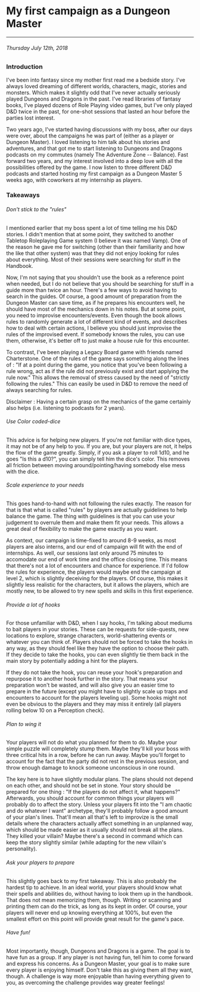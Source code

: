 # My first campaign as a Dungeon Master
------------

###### Thursday July 12th, 2018

### Introduction

I've been into fantasy since my mother first read me a bedside story.
I've always loved dreaming of different worlds, characters, magic, stories and monsters.
Which makes it slightly odd that I've never actually seriously played Dungeons and Dragons in the past.
I've read libraries of fantasy books, I've played dozens of Role Playing video games, but I've only played D&D twice in the past, for one-shot sessions that lasted an hour before the parties lost interest.

Two years ago, I've started having discussions with my boss, after our days were over, about the campaigns he was part of (either as a player or Dungeon Master).
I loved listening to him talk about his stories and adventures, and that got me to start listening to Dungeons and Dragons podcasts on my commutes (namely The Adventure Zone -- Balance).
Fast forward two years, and my interest involved into a deep love with all the possibilities offered by the game.
I now listen to three different D&D podcasts and started hosting my first campaign as a Dungeon Master 5 weeks ago, with coworkers at my internship as players.

### Takeaways

###### Don't stick to the "rules"

I mentioned earlier that my boss spent a lot of time telling me his D&D stories.
I didn't mention that at some point, they switched to another Tabletop Roleplaying Game system (I believe it was named Vamp).
One of the reason he gave me for switching (other than their familiarity and how the like that other system) was that they did not enjoy looking for rules about everything.
Most of their sessions were searching for stuff in the Handbook.

Now, I'm not saying that you shouldn't use the book as a reference point when needed, but I do not believe that you should be searching for stuff in a guide more than twice an hour.
There's a few ways to avoid having to search in the guides.
Of course, a good amount of preparation from the Dungeon Master can save time, as if he prepares his encounters well, he should have most of the mechanics down in his notes.
But at some point, you need to improvise encounters/events.
Even though the book allows rules to randomly generate a lot of different kind of events, and describes how to deal with certain actions, I believe you should just improvise the rules of the improvised event.
If somebody knows the rules, you can use them, otherwise, it's better off to just make a house rule for this encounter.

To contrast, I've been playing a Legacy Board game with friends named Charterstone.
One of the rules of the game says something along the lines of :
"If at a point during the game, you notice that you've been following a rule wrong, act as if the rule did not previously exist and start applying the rule now."
This allows the removal of stress caused by the need of "strictly following the rules."
This can easily be used in D&D to remove the need of always searching for rules.

Disclaimer : Having a certain grasp on the mechanics of the game certainly also helps (i.e. listening to podcasts for 2 years).

###### Use Color coded-dice

This advice is for helping new players.
If you're not familiar with dice types, it may not be of any help to you.
If you are, but your players are not, it helps the flow of the game greatly.
Simply, if you ask a player to roll 1d10, and he goes "Is this a d10?", you can simply tell him the dice's color.
This removes all friction between moving around/pointing/having somebody else mess with the dice.

###### Scale experience to your needs

This goes hand-to-hand with not following the rules exactly.
The reason for that is that what is called "rules" by players are actually guidelines to help balance the game.
The thing with guidelines is that you can use your judgement to overrule them and make them fit your needs.
This allows a great deal of flexibility to make the game exactly as you want.

As context, our campaign is time-fixed to around 8-9 weeks, as most players are also interns, and our end of campaign will fit with the end of internships.
As well, our sessions last only around 75 minutes to accomodate our end of work time and the office closing time.
This means that there's not a lot of encounters and chance for experience.
If I'd follow the rules for experience, the players would maybe end the campaign at level 2, which is slightly deceiving for the players.
Of course, this makes it slightly less realistic for the characters, but it allows the players, which are mostly new, to be allowed to try new spells and skills in this first experience.

###### Provide a lot of hooks

For those unfamiliar with D&D, when I say hooks, I'm talking about mediums to bait players in your stories.
These can be requests for side-quests, new locations to explore, strange characters, world-shattering events or whatever you can think of.
Players should not be forced to take the hooks in any way, as they should feel like they have the option to choose their path.
If they decide to take the hooks, you can even slightly tie them back in the main story by potentially adding a hint for the players.

If they do not take the hook, you can reuse your hook's preparation and repurpose it to another hook further in the story.
That means your preparation won't be wasted, and will also give you an easier time to prepare in the future (except you might have to slightly scale up traps and encounters to account for the players leveling up).
Some hooks might not even be obvious to the players and they may miss it entirely (all players rolling below 10 on a Perception check).

###### Plan to wing it

Your players will not do what you planned for them to do.
Maybe your simple puzzle will completely stump them.
Maybe they'll kill your boss with three critical hits in a row, before he can run away.
Maybe you'll forget to account for the fact that the party did not rest in the previous session, and throw enough damage to knock someone unconscious in one round.

The key here is to have slightly modular plans. 
The plans should not depend on each other, and should not be set in stone.
Your story should be prepared for one thing : "If the players do not affect it, what happens?"
Afterwards, you should account for common things your players will probably do to affect the story.
Unless your players fit into the "I am chaotic and do whatever I want" archetype, they'll probably follow a good amount of your plan's lines.
That'll mean all that's left to improvize is the small details where the characters actually affect something in an unplanned way, which should be made easier as it usually should not break all the plans.
They killed your villain? Maybe there's a second in command which can keep the story slightly similar (while adapting for the new villain's personality).

###### Ask your players to prepare

This slightly goes back to my first takeaway.
This is also probably the hardest tip to achieve.
In an ideal world, your players should know what their spells and abilities do, without having to look them up in the handbook.
That does not mean memorizing them, though.
Writing or scanning and printing them can do the trick, as long as its kept in order.
Of course, your players will never end up knowing everything at 100%, but even the smallest effort on this point will provide great result for the game's pace.

###### Have fun!

Most importantly, though, Dungeons and Dragons is a game.
The goal is to have fun as a group.
If any player is not having fun, tell him to come forward and express his concerns. 
As a Dungeon Master, your goal is to make sure every player is enjoying himself.
Don't take this as giving them all they want, though.
A challenge is way more enjoyable than having everything given to you, as overcoming the challenge provides way greater feelings!
